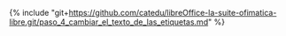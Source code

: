 {% include "git+https://github.com/catedu/libreOffice-la-suite-ofimatica-libre.git/paso_4_cambiar_el_texto_de_las_etiquetas.md" %}